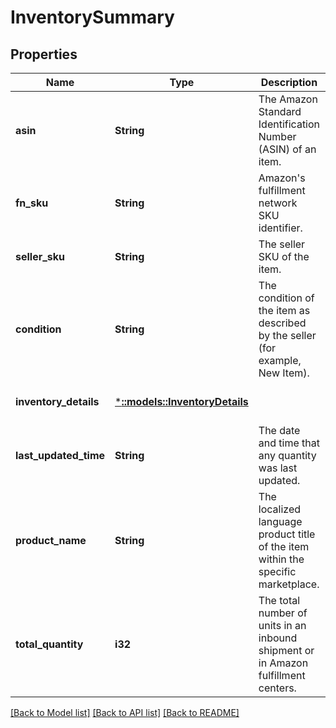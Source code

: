 # InventorySummary

## Properties
Name | Type | Description | Notes
------------ | ------------- | ------------- | -------------
**asin** | **String** | The Amazon Standard Identification Number (ASIN) of an item. | [optional] [default to null]
**fn_sku** | **String** | Amazon&#39;s fulfillment network SKU identifier. | [optional] [default to null]
**seller_sku** | **String** | The seller SKU of the item. | [optional] [default to null]
**condition** | **String** | The condition of the item as described by the seller (for example, New Item). | [optional] [default to null]
**inventory_details** | [***::models::InventoryDetails**](InventoryDetails.md) |  | [optional] [default to null]
**last_updated_time** | **String** | The date and time that any quantity was last updated. | [optional] [default to null]
**product_name** | **String** | The localized language product title of the item within the specific marketplace. | [optional] [default to null]
**total_quantity** | **i32** | The total number of units in an inbound shipment or in Amazon fulfillment centers. | [optional] [default to null]

[[Back to Model list]](../README.md#documentation-for-models) [[Back to API list]](../README.md#documentation-for-api-endpoints) [[Back to README]](../README.md)


